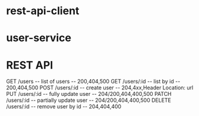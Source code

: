 # rest-api-client

# user-service

# REST API

GET /users -- list of users -- 200,404,500
GET /users/:id -- list by id -- 200,404,500
POST /users/:id -- create user -- 204,4xx,Header Location: url
PUT /users/:id -- fully update user -- 204/200,404,400,500
PATCH /users/:id -- partially update user -- 204/200,404,400,500
DELETE /users/:id -- remove user by id -- 204,404,400
